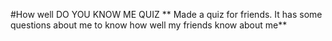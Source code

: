 #How well DO YOU KNOW ME QUIZ
** Made a quiz for friends. It has some questions about me to know how well my friends know about me**